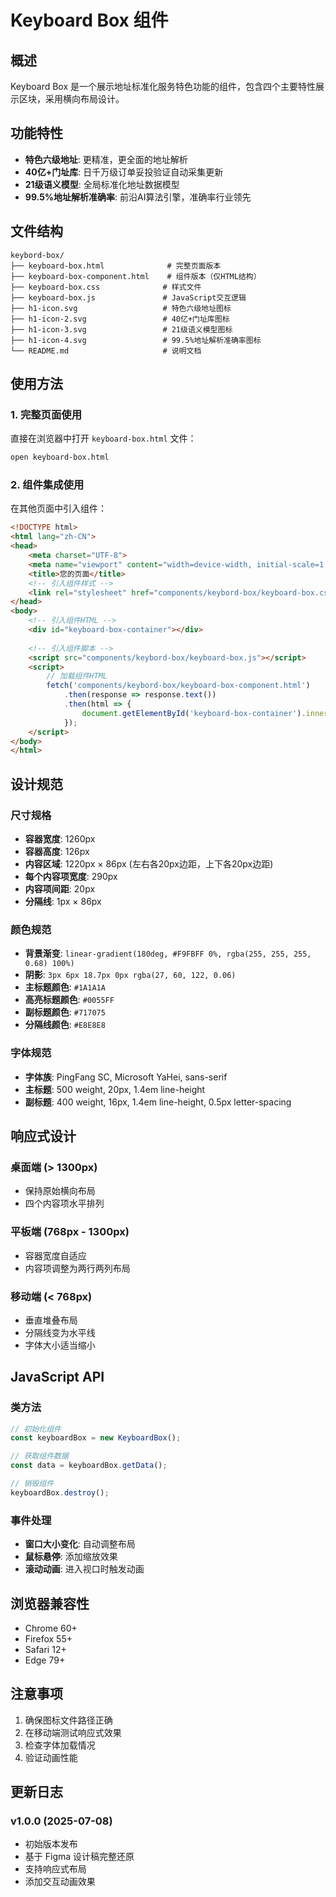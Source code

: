 # Keyboard Box 组件

## 概述

Keyboard Box 是一个展示地址标准化服务特色功能的组件，包含四个主要特性展示区块，采用横向布局设计。

## 功能特性

- **特色六级地址**: 更精准，更全面的地址解析
- **40亿+门址库**: 日千万级订单妥投验证自动采集更新
- **21级语义模型**: 全局标准化地址数据模型
- **99.5%地址解析准确率**: 前沿AI算法引擎，准确率行业领先

## 文件结构

```
keybord-box/
├── keyboard-box.html              # 完整页面版本
├── keyboard-box-component.html    # 组件版本（仅HTML结构）
├── keyboard-box.css              # 样式文件
├── keyboard-box.js               # JavaScript交互逻辑
├── h1-icon.svg                   # 特色六级地址图标
├── h1-icon-2.svg                 # 40亿+门址库图标
├── h1-icon-3.svg                 # 21级语义模型图标
├── h1-icon-4.svg                 # 99.5%地址解析准确率图标
└── README.md                     # 说明文档
```

## 使用方法

### 1. 完整页面使用

直接在浏览器中打开 `keyboard-box.html` 文件：

```bash
open keyboard-box.html
```

### 2. 组件集成使用

在其他页面中引入组件：

```html
<!DOCTYPE html>
<html lang="zh-CN">
<head>
    <meta charset="UTF-8">
    <meta name="viewport" content="width=device-width, initial-scale=1.0">
    <title>您的页面</title>
    <!-- 引入组件样式 -->
    <link rel="stylesheet" href="components/keybord-box/keyboard-box.css">
</head>
<body>
    <!-- 引入组件HTML -->
    <div id="keyboard-box-container"></div>
    
    <!-- 引入组件脚本 -->
    <script src="components/keybord-box/keyboard-box.js"></script>
    <script>
        // 加载组件HTML
        fetch('components/keybord-box/keyboard-box-component.html')
            .then(response => response.text())
            .then(html => {
                document.getElementById('keyboard-box-container').innerHTML = html;
            });
    </script>
</body>
</html>
```

## 设计规范

### 尺寸规格

- **容器宽度**: 1260px
- **容器高度**: 126px
- **内容区域**: 1220px × 86px (左右各20px边距，上下各20px边距)
- **每个内容项宽度**: 290px
- **内容项间距**: 20px
- **分隔线**: 1px × 86px

### 颜色规范

- **背景渐变**: `linear-gradient(180deg, #F9FBFF 0%, rgba(255, 255, 255, 0.68) 100%)`
- **阴影**: `3px 6px 18.7px 0px rgba(27, 60, 122, 0.06)`
- **主标题颜色**: `#1A1A1A`
- **高亮标题颜色**: `#0055FF`
- **副标题颜色**: `#717075`
- **分隔线颜色**: `#E8E8E8`

### 字体规范

- **字体族**: PingFang SC, Microsoft YaHei, sans-serif
- **主标题**: 500 weight, 20px, 1.4em line-height
- **副标题**: 400 weight, 16px, 1.4em line-height, 0.5px letter-spacing

## 响应式设计

### 桌面端 (> 1300px)
- 保持原始横向布局
- 四个内容项水平排列

### 平板端 (768px - 1300px)
- 容器宽度自适应
- 内容项调整为两行两列布局

### 移动端 (< 768px)
- 垂直堆叠布局
- 分隔线变为水平线
- 字体大小适当缩小

## JavaScript API

### 类方法

```javascript
// 初始化组件
const keyboardBox = new KeyboardBox();

// 获取组件数据
const data = keyboardBox.getData();

// 销毁组件
keyboardBox.destroy();
```

### 事件处理

- **窗口大小变化**: 自动调整布局
- **鼠标悬停**: 添加缩放效果
- **滚动动画**: 进入视口时触发动画

## 浏览器兼容性

- Chrome 60+
- Firefox 55+
- Safari 12+
- Edge 79+

## 注意事项

1. 确保图标文件路径正确
2. 在移动端测试响应式效果
3. 检查字体加载情况
4. 验证动画性能

## 更新日志

### v1.0.0 (2025-07-08)
- 初始版本发布
- 基于 Figma 设计稿完整还原
- 支持响应式布局
- 添加交互动画效果